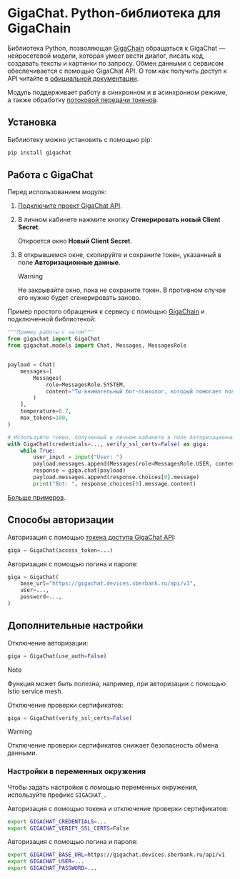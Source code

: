 # GigaChat. Python-библиотека для GigaChain

Библиотека Python, позволяющая [GigaChain](https://github.com/ai-forever/gigachain) обращаться к GigaChat — нейросетевой модели, которая умеет вести диалог, писать код, создавать тексты и картинки по запросу. Обмен данными с сервисом обеспечивается с помощью GigaChat API. О том как получить доступ к API читайте в [официальной документации](https://developers.sber.ru/docs/ru/gigachat/api/integration).

Модуль поддерживает работу в синхронном и в асинхронном режиме, а также обработку [потоковой передачи токенов](https://developers.sber.ru/docs/ru/gigachat/api/response-token-streaming).

## Установка

Библиотеку можно установить с помощью pip:

```sh
pip install gigachat
```
## Работа с GigaChat

Перед использованием модуля:

1. [Подключите проект GigaChat API](https://developers.sber.ru/docs/ru/gigachat/api/integration).
2. В личном кабинете нажмите кнопку **Сгенерировать новый Client Secret**.

   Откроется окно **Новый Client Secret**.

3. В открывшемся окне, скопируйте и сохраните токен, указанный в поле **Авторизационные данные**.

   > [!WARNING]
   > Не закрывайте окно, пока не сохраните токен. В противном случае его нужно будет сгенерировать заново.

Пример простого обращения к сервису с помощью [GigaChain](https://github.com/ai-forever/gigachain) и подключенной библиотекой:

```py
"""Пример работы с чатом"""
from gigachat import GigaChat
from gigachat.models import Chat, Messages, MessagesRole


payload = Chat(
    messages=[
        Messages(
            role=MessagesRole.SYSTEM,
            content="Ты внимательный бот-психолог, который помогает пользователю решить его проблемы."
        )
    ],
    temperature=0.7,
    max_tokens=100,
)

# Используйте токен, полученный в личном кабинете в поле Авторизационные данные
with GigaChat(credentials=..., verify_ssl_certs=False) as giga:
    while True:
        user_input = input("User: ")
        payload.messages.append(Messages(role=MessagesRole.USER, content=user_input))
        response = giga.chat(payload)
        payload.messages.append(response.choices[0].message)
        print("Bot: ", response.choices[0].message.content)
```

[Больше примеров](./examples/README.md).

## Способы авторизации

Авторизация с помощью [токена доступа GigaChat API](https://developers.sber.ru/docs/ru/gigachat/api/authorization):

```py
giga = GigaChat(access_token=...)
```

Авторизация с помощью логина и пароля:

```py
giga = GigaChat(
    base_url="https://gigachat.devices.sberbank.ru/api/v1",
    user=...,
    password=...,
)
```

## Дополнительные настройки

Отключение авторизации:

```py
giga = GigaChat(use_auth=False)
```

> [!NOTE]
> Функция может быть полезна, например, при авторизации с помощью Istio service mesh.

Отключение проверки сертификатов:

```py
giga = GigaChat(verify_ssl_certs=False)
```

> [!WARNING]
> Отключение проверки сертификатов снижает безопасность обмена данными.


### Настройки в переменных окружения

Чтобы задать настройки с помощью переменных окружения, используйте префикс `GIGACHAT_`.

Авторизация с помощью токена и отключение проверки сертификатов:

```sh
export GIGACHAT_CREDENTIALS=...
export GIGACHAT_VERIFY_SSL_CERTS=False
```

Авторизация с помощью логина и пароля:

```sh
export GIGACHAT_BASE_URL=https://gigachat.devices.sberbank.ru/api/v1
export GIGACHAT_USER=...
export GIGACHAT_PASSWORD=...
```
